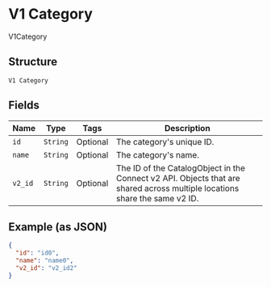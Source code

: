
# V1 Category

V1Category

## Structure

`V1 Category`

## Fields

| Name | Type | Tags | Description |
|  --- | --- | --- | --- |
| `id` | `String` | Optional | The category's unique ID. |
| `name` | `String` | Optional | The category's name. |
| `v2_id` | `String` | Optional | The ID of the CatalogObject in the Connect v2 API. Objects that are shared across multiple locations share the same v2 ID. |

## Example (as JSON)

```json
{
  "id": "id0",
  "name": "name0",
  "v2_id": "v2_id2"
}
```

